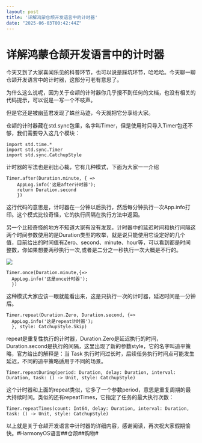 ```yaml
---
layout: post
title: '详解鸿蒙仓颉开发语言中的计时器'
date: "2025-06-03T00:42:44Z"
---
```

详解鸿蒙仓颉开发语言中的计时器
===============

今天又到了大家喜闻乐见的科普环节，也可以说是踩坑环节，哈哈哈。今天聊一聊仓颉开发语言中的计时器，这部分可老有意思了。

为什么这么说呢，因为关于仓颉的计时器你几乎搜不到任何的文档，也没有相关的代码提示，可以说是一写一个不吱声。

但是它还是被幽蓝君发现了蛛丝马迹，今天就把它分享给大家。

仓颉的计时器藏在std.sync包里，名字叫Timer，但是使用时只导入Timer包还不够，我们需要导入这几个模块：

    import std.time.*
    import std.sync.Timer
    import std.sync.CatchupStyle

计时器的写法也是别出心裁，它有几种模式，下面为大家一一介绍

    Timer.after(Duration.minute, { => 
        AppLog.info('这是after计时器'); 
        return Duration.second
        })

这行代码的意思是，计时器在一分钟以后执行，然后每分钟执行一次App.info打印。这个模式比较奇怪，它的执行间隔在执行方法中返回。

另一个比较奇怪的地方不知道大家有没有发现，计时器中的延迟时间和执行间隔这两个时间参数使用的是Duration类型的枚举，就是说只能使用它设定好的几个值，目前给出的时间值有Zero、second、minute、hour等，可以看到都是时间整数，你如果想要两秒执行一次,或者是二分之一秒执行一次大概是不行的。

![](https://harmonyos.oss-cn-beijing.aliyuncs.com/images/202506/654deac86146323ab075460ae179abcd63ffac.png)

    Timer.once(Duration.minute,{=> 
      AppLog.info('这是once计时器');
      })

这种模式大家应该一眼就能看出来，这是只执行一次的计时器，延迟时间是一分钟后。

    Timer.repeat(Duration.Zero, Duration.second, {=> 
      AppLog.info('这是repeat计时器'); 
      }, style: CatchupStyle.Skip)

repeat是重复性执行的计时器，Duration.Zero是延迟执行的时间，Duration.second是执行的间隔，这里出现了新的参数style，它的名字叫追平策略，官方给出的解释是：当 Task 执行时间过长时，后续任务执行时间点可能发生延迟，不同的追平策略适用于不同的场景。

    Timer.repeatDuring(period: Duration, delay: Duration, interval: Duration, task: () -> Unit, style: CatchupStyle)

这个计时器和上面的repeat类似，它多了一个参数period，意思是重复周期的最大持续时间。类似的还有repeatTimes，它指定了任务的最大执行次数：

    Timer.repeatTimes(count: Int64, delay: Duration, interval: Duration, task: () -> Unit, style: CatchupStyle)

以上就是关于仓颉开发语言中计时器的详细内容，感谢阅读，再次祝大家假期愉快。#HarmonyOS语言##仓颉##购物#